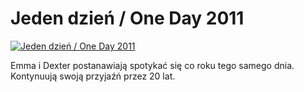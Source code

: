 Jeden dzień / One Day 2011 
=============
[![Jeden dzień / One Day 2011 ](http://vidos.pl/images/player.gif)](http://vidos.pl/jeden-dzien-one-day-2011)

 Emma i Dexter postanawiają spotykać się co roku tego samego dnia. Kontynuują swoją przyjaźń przez 20 lat.
